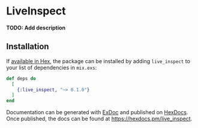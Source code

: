 # LiveInspect

**TODO: Add description**

## Installation

If [available in Hex](https://hex.pm/docs/publish), the package can be installed
by adding `live_inspect` to your list of dependencies in `mix.exs`:

```elixir
def deps do
  [
    {:live_inspect, "~> 0.1.0"}
  ]
end
```

Documentation can be generated with [ExDoc](https://github.com/elixir-lang/ex_doc)
and published on [HexDocs](https://hexdocs.pm). Once published, the docs can
be found at <https://hexdocs.pm/live_inspect>.
